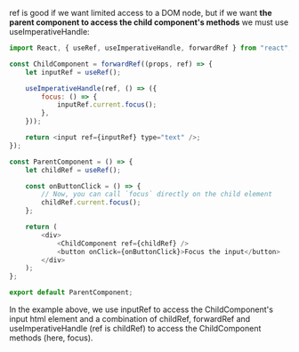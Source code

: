 ref is good if we want limited access to a DOM node, but if we want **the parent component to access the child component's methods** we must use useImperativeHandle:

```js
import React, { useRef, useImperativeHandle, forwardRef } from "react";

const ChildComponent = forwardRef((props, ref) => {
    let inputRef = useRef();

    useImperativeHandle(ref, () => ({
        focus: () => {
            inputRef.current.focus();
        },
    }));

    return <input ref={inputRef} type="text" />;
});

const ParentComponent = () => {
    let childRef = useRef();

    const onButtonClick = () => {
        // Now, you can call `focus` directly on the child element
        childRef.current.focus();
    };

    return (
        <div>
            <ChildComponent ref={childRef} />
            <button onClick={onButtonClick}>Focus the input</button>
        </div>
    );
};

export default ParentComponent;
```
In the example above, we use inputRef to access the ChildComponent's input html element and a combination of childRef, forwardRef and useImperativeHandle (ref is childRef) to access the ChildComponent methods (here, focus).
